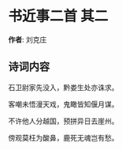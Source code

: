# 书近事二首  其二

**作者**: 刘克庄

## 诗词内容

石卫尉家先没入，黔娄生处亦诛求。

客嘲未悟漫天戏，鬼瞰皆知偃月谋。

不许他人分越国，预拼异日去崖州。

傍观莫枉为酸鼻，鹿死无魂岂有愁。

